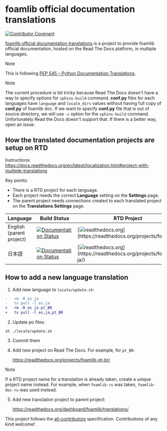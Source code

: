 # foamlib official documentation translations

[![Contributor Covenant](https://img.shields.io/badge/contributor%20covenant-2.1-4baaaa.svg)](https://github.com/tkoyama010/foamlib-doc-translations/blob/main/CODE_OF_CONDUCT.md)

[foamlib official documentation translations](https://github.com/tkoyama010/foamlib-doc-translations) is a project to provide foamlib official documentation, hosted on
the Read The Docs platform, in multiple languages.

> [!NOTE]
> This is following [PEP 545 – Python Documentation Translations](https://peps.python.org/pep-0545/).

> [!NOTE]
> The current procedure is bit tricky because Read The Docs
> doesn't have a way to specify options for `sphinx-build` command.
> **conf.py** files for each languages have `language` and `locale_dirs`
> values without having full copy of **conf.py** of foamlib doc. If we want
> to specify **conf.py** file that is out of source directory, we will use
> `-c` option for the `sphinx-build` command. Unfortunately Read the Docs
> doesn't support that. If there is a better way, open an issue.

## How the translated documentation projects are setup on RTD

Instructions:
https://docs.readthedocs.org/en/latest/localization.html#project-with-multiple-translations

Key points:

- There is a RTD project for each language.
- Each project needs the correct **Language** setting on the
  **Settings** page.
- The parent project needs connections created to each translated
  project on the **Translations Settings** page.

| Language                 | Build Status                                                                                                                                          | RTD Project                                                                                                                | Transifex                                                                                                                           |
| :----------------------- | ----------------------------------------------------------------------------------------------------------------------------------------------------- | -------------------------------------------------------------------------------------------------------------------------- | ----------------------------------------------------------------------------------------------------------------------------------- |
| English (parent project) | [![Documentation Status](https://readthedocs.org/projects/foamlib/badge/?version=latest)](https://foamlib.readthedocs.io/en/latest/?badge=latest)     | [![readthedocs.org](https://img.shields.io/badge/readthedocs-en-ff7964.svg?)](https://readthedocs.org/projects/foamlib/)  |                                                                                                                                     |
| 日本語                   | [![Documentation Status](https://readthedocs.org/projects/foamlib-ja/badge/?version=latest)](https://foamlib-ja.readthedocs.io/ja/latest/?badge=latest) | [![readthedocs.org](https://img.shields.io/badge/readthedocs-ja-ff7964.svg?)](https://readthedocs.org/projects/foamlib-ja/) | [![Transifex](https://img.shields.io/badge/Transifex-ja-blue.svg?)](https://app.transifex.com/tkoyama010/foamlib-doc/translate/#/ja) |

## How to add a new language translation

1.  Add new language to `locale/update.sh`:

```diff
-   rm -R es ja
-   tx pull -l es,ja
+   rm -R es ja pt_BR
+   tx pull -l es,ja,pt_BR
```

2.  Update po files:

```
sh ./locale/update.sh
```

3.  Commit them

4.  Add new project on Read The Docs. For example, for `pt_BR`:

    https://readthedocs.org/projects/foamlib-pt-br/

> [!NOTE]
> If a RTD project name for a translation is already taken,
> create a unique project name instead. For example, when `foamlib-ru`
> was taken, `foamlib-doc-ru` was used instead.

5.  Add new translation project to parent project:

    https://readthedocs.org/dashboard/foamlib/translations/

<!-- ALL-CONTRIBUTORS-LIST:END -->

This project follows the [all-contributors](https://github.com/all-contributors/all-contributors) specification. Contributions of any kind welcome!

